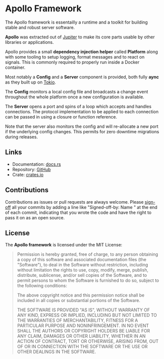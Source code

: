 # Apollo Framework

The Apollo framework is essentailly a runtime and a toolkit for building stable and robust server software.

 **Apollo** was extracted out of [Jupiter](https://github.com/scireum/jupiter) to make its
core parts usable by other libraries or applications.

Apollo provides a small **dependency injection helper** called **Platform** along with some
tooling to setup logging, format messages and to react on signals. This is commonly required
to properly run inside a Docker container.

Most notably a **Config** and a **Server** component is provided, both fully **aync** as they
built up on [Tokio](https://tokio.rs).

The **Config** monitors a local config file and broadcasts a change event throughout the whole
platform once a new configuration is available.

The **Server** opens a port and spins of a loop which accepts and handles connections. The
protocol implementation to be applied to each connection can be passed in using a closure
or function reference.

Note that the server also monitors the config and will re-allocate a new port if the underlying
config changes. This permits for zero downtime migrations during releases.

## Links
* Documentation: [docs.rs](https://docs.rs/apollo-framework)
* Repository: [GitHub](https://github.com/scireum/apollo-framework)
* Crate: [crates.io](https://crates.io/crates/apollo-framework)

## Contributions

Contributions as issues or pull requests are always welcome. Please [sign-off](http://developercertificate.org)
all your commits by adding a line like "Signed-off-by: Name <email>" at the end of each commit, indicating that
you wrote the code and have the right to pass it on as an open source.

## License

The **Apollo framework** is licensed under the MIT License:

> Permission is hereby granted, free of charge, to any person obtaining a copy
> of this software and associated documentation files (the "Software"), to deal
> in the Software without restriction, including without limitation the rights
> to use, copy, modify, merge, publish, distribute, sublicense, and/or sell
> copies of the Software, and to permit persons to whom the Software is
> furnished to do so, subject to the following conditions:
>
> The above copyright notice and this permission notice shall be included in
> all copies or substantial portions of the Software.
>
> THE SOFTWARE IS PROVIDED "AS IS", WITHOUT WARRANTY OF ANY KIND, EXPRESS OR
> IMPLIED, INCLUDING BUT NOT LIMITED TO THE WARRANTIES OF MERCHANTABILITY,
> FITNESS FOR A PARTICULAR PURPOSE AND NONINFRINGEMENT. IN NO EVENT SHALL THE
> AUTHORS OR COPYRIGHT HOLDERS BE LIABLE FOR ANY CLAIM, DAMAGES OR OTHER
> LIABILITY, WHETHER IN AN ACTION OF CONTRACT, TORT OR OTHERWISE, ARISING FROM,
> OUT OF OR IN CONNECTION WITH THE SOFTWARE OR THE USE OR OTHER DEALINGS IN
> THE SOFTWARE.
